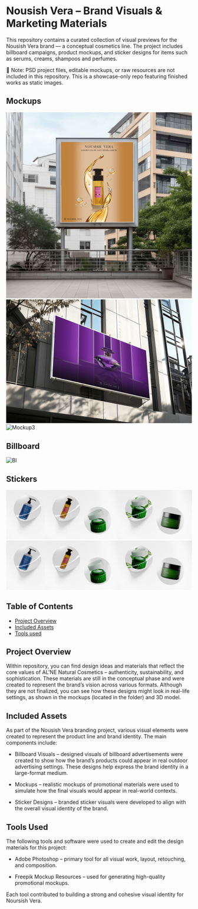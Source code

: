 # Nousish Vera – Brand Visuals & Marketing Materials

This repository contains a curated collection of visual previews for the Nousish Vera brand — a conceptual cosmetics line. The project includes billboard campaigns, product mockups, and sticker designs for items such as serums, creams, shampoos and perfumes.

🛑 Note: PSD project files, editable mockups, or raw resources are not included in this repository. This is a showcase-only repo featuring finished works as static images.

## Mockups 
![Mockup1](https://raw.githubusercontent.com/nejrariizviic/Nousish-Vera-Brand-Visuals/refs/heads/main/Mockups/mockup1.png)
![Mockup2](https://raw.githubusercontent.com/nejrariizviic/Nousish-Vera-Brand-Visuals/refs/heads/main/Mockups/mockup3.png)
![Mockup3](https://github.com/nejrariizviic/Nousish-Vera-Brand-Visuals/blob/main/Mockups/mockup2.png)

## Billboard
![Bl](https://raw.githubusercontent.com/nejrariizviic/Nousish-Vera-Brand-Visuals/refs/heads/main/Assets/Billboards/Billboard3.png)

## Stickers
![Sticker1](https://raw.githubusercontent.com/nejrariizviic/Nousish-Vera-Brand-Visuals/refs/heads/main/Mockups/stickers.png)
![Sticker1](https://raw.githubusercontent.com/nejrariizviic/Nousish-Vera-Brand-Visuals/refs/heads/main/Mockups/stickers.png)



## Table of Contents  
- [Project Overview](#project-overview)  
- [Included Assets](#included-assets)  
- [Tools used](#tools-used)


## Project Overview

Within repository, you can find design ideas and materials that reflect the core values of AL'NE Natural Cosmetics – authenticity, sustainability, and sophistication. These materials are still in the conceptual phase and were created to represent the brand’s vision across various formats. Although they are not finalized, you can see how these designs might look in real-life settings, as shown in the mockups (located in the folder) and 3D model.



## Included Assets

As part of the Nousish Vera branding project, various visual elements were created to represent the product line and brand identity. The main components include:

- Billboard Visuals – designed visuals of billboard advertisements were created to show how the brand’s products could appear in real outdoor advertising settings. These designs help express the brand identity in a large-format medium.

- Mockups – realistic mockups of promotional materials were used to simulate how the final visuals would appear in real-world contexts.

- Sticker Designs – branded sticker visuals were developed to align with the overall visual identity of the brand. 


## Tools Used
The following tools and software were used to create and edit the design materials for this project:

- Adobe Photoshop – primary tool for all visual work, layout, retouching, and composition.

- Freepik Mockup Resources – used for generating high-quality promotional mockups.
  
Each tool contributed to building a strong and cohesive visual identity for Noursish Vera.



